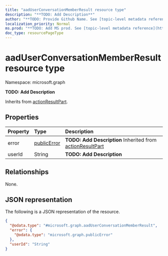 ```yaml
---
title: "aadUserConversationMemberResult resource type"
description: "**TODO: Add Description**"
author: "**TODO: Provide Github Name. See [topic-level metadata reference](https://msgo.azurewebsites.net/add/document/guidelines/metadata.html#topic-level-metadata)**"
localization_priority: Normal
ms.prod: "**TODO: Add MS prod. See [topic-level metadata reference](https://msgo.azurewebsites.net/add/document/guidelines/metadata.html#topic-level-metadata)**"
doc_type: resourcePageType
---
```


# aadUserConversationMemberResult resource type

Namespace: microsoft.graph



**TODO: Add Description**


Inherits from [actionResultPart](../resources/actionresultpart.md).

## Properties
|Property|Type|Description|
|:---|:---|:---|
|error|[publicError](../resources/publicerror.md)|**TODO: Add Description** Inherited from [actionResultPart](../resources/actionresultpart.md)|
|userId|String|**TODO: Add Description**|

## Relationships
None.

## JSON representation
The following is a JSON representation of the resource.
<!-- {
  "blockType": "resource",
  "@odata.type": "microsoft.graph.aadUserConversationMemberResult"
}
-->
``` json
{
  "@odata.type": "#microsoft.graph.aadUserConversationMemberResult",
  "error": {
    "@odata.type": "microsoft.graph.publicError"
  },
  "userId": "String"
}
```

